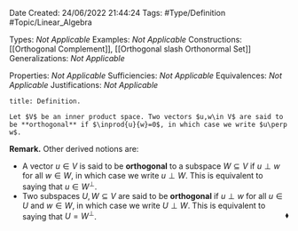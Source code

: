 <div class="topSpace"></div>

Date Created: 24/06/2022 21:44:24
Tags: #Type/Definition #Topic/Linear_Algebra

Types: _Not Applicable_
Examples: _Not Applicable_
Constructions: [[Orthogonal Complement]], [[Orthogonal slash Orthonormal Set]]
Generalizations: _Not Applicable_

Properties: _Not Applicable_
Sufficiencies: _Not Applicable_
Equivalences: _Not Applicable_
Justifications: _Not Applicable_

``` ad-Definition
title: Definition.

Let $V$ be an inner product space. Two vectors $u,w\in V$ are said to be **orthogonal** if $\inprod{u}{w}=0$, in which case we write $u\perp w$.

```

**Remark.** Other derived notions are:
* A vector $u\in V$ is said to be **orthogonal** to a subspace $W\subseteq V$ if $u\perp w$ for all $w\in W$, in which case we write $u\perp W$. This is equivalent to saying that $u\in W^\perp$.
* Two subspaces $U,W\subseteq V$ are said to be **orthogonal** if $u\perp w$ for all $u\in U$ and $w\in W$, in which case we write $U\perp W$. This is equivalent to saying that $U=W^\perp$.<span style="float:right;">$\blacklozenge$</span>
